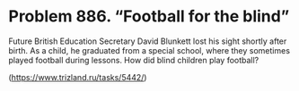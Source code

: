 # Problem 886. “Football for the blind”

Future British Education Secretary David Blunkett lost his sight shortly after birth. As a child, he graduated from a special school, where they sometimes played football during lessons. How did blind children play football?

(https://www.trizland.ru/tasks/5442/)